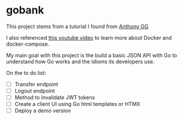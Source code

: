 # gobank

This project stems from a tutorial I found from [Anthony GG](https://www.youtube.com/watch?v=pwZuNmAzaH8)

I also referenced [this youtube video](https://www.youtube.com/watch?v=p08c0-99SyU) to learn more about Docker and docker-compose.

My main goal with this project is the build a basic JSON API with Go to understand how Go works and the idioms its developers use.


On the to do list:
- [ ] Transfer endpoint
- [ ] Logout endpoint
- [ ] Method to invalidate JWT tokens
- [ ] Create a client UI using Go html templates or HTMX
- [ ] Deploy a demo version
